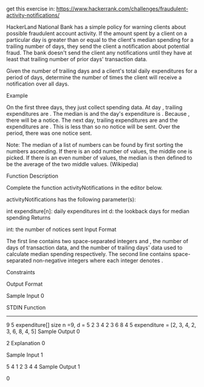 get this exercise in:
https://www.hackerrank.com/challenges/fraudulent-activity-notifications/

HackerLand National Bank has a simple policy for warning clients about possible fraudulent account activity. If the amount spent by a client on a particular day is greater than or equal to the client's median spending for a trailing number of days, they send the client a notification about potential fraud. The bank doesn't send the client any notifications until they have at least that trailing number of prior days' transaction data.

Given the number of trailing days and a client's total daily expenditures for a period of days, determine the number of times the client will receive a notification over all days.

Example

On the first three days, they just collect spending data. At day , trailing expenditures are . The median is and the day's expenditure is . Because , there will be a notice. The next day, trailing expenditures are and the expenditures are . This is less than so no notice will be sent. Over the period, there was one notice sent.

Note: The median of a list of numbers can be found by first sorting the numbers ascending. If there is an odd number of values, the middle one is picked. If there is an even number of values, the median is then defined to be the average of the two middle values. (Wikipedia)

Function Description

Complete the function activityNotifications in the editor below.

activityNotifications has the following parameter(s):

int expenditure[n]: daily expenditures
int d: the lookback days for median spending
Returns

int: the number of notices sent
Input Format

The first line contains two space-separated integers and , the number of days of transaction data, and the number of trailing days' data used to calculate median spending respectively.
The second line contains space-separated non-negative integers where each integer denotes .

Constraints

Output Format

Sample Input 0

STDIN Function

---

9 5 expenditure[] size n =9, d = 5
2 3 4 2 3 6 8 4 5 expenditure = [2, 3, 4, 2, 3, 6, 8, 4, 5]
Sample Output 0

2
Explanation 0

Sample Input 1

5 4
1 2 3 4 4
Sample Output 1

0
